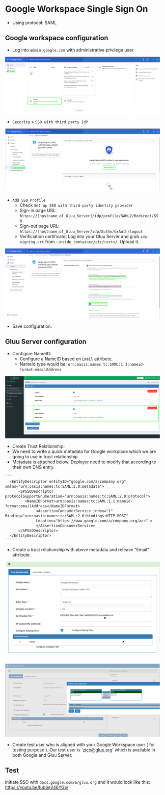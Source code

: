 # Google Workspace Single Sign On

  - Using protocol: SAML 

## Google workspace configuration

 - Log into `admin.google.com` with administrative privilege user.
 
![image](../../img/integration/GWorkspace_gluu44_admin_panel.png)

 - `Security` > `SSO with third party IdP` 
 
![image](../../img/integration/GWorkspace_gluu44_security.png)

 - `Add SSO Profile`
   - Check `Set up SSO with third-party identity provider`
   - Sign-in page URL: `https://[hostname_of_Gluu_Server]/idp/profile/SAML2/Redirect/SSO`
   - Sign-out page URL: `https://[hostname_of_Gluu_Server/idp/Authn/oxAuth/logout`
   - Verificiation certificate: Log into your Gluu Server and grab `idp-signing.crt` from `~inside_container/etc/certs/`. Upload it.
    
 ![image](../../img/integration/GWorkspace_gluu44_IDP_config.png)
 
 - Save configuration. 
  
## Gluu Server configuration

 - Configure NameID:  
   - Configure a NameID based on `Email` attribute. 
   - NameId type would be: `urn:oasis:names:tc:SAML:1.1:nameid-format:emailAddress`
    
![image](../../img/integration/GWorkspace_gluu44_nameid.png)

  - Create Trust Relationship: 
   - We need to write a quick metadata for Google workplace which we are going to use in trust relationship. 
   - Metadata is attached below. Deployer need to modify that according to their own DNS entry. 

    ```
      <EntityDescriptor entityID="google.com/a/company.org" xmlns="urn:oasis:names:tc:SAML:2.0:metadata">
          <SPSSODescriptor protocolSupportEnumeration="urn:oasis:names:tc:SAML:2.0:protocol">
             <NameIDFormat>urn:oasis:names:tc:SAML:1.1:nameid-format:emailAddress</NameIDFormat>
                  <AssertionConsumerService index="1" Binding="urn:oasis:names:tc:SAML:2.0:bindings:HTTP-POST"
                  Location="https://www.google.com/a/company.org/acs" >
                  </AssertionConsumerService>
          </SPSSODescriptor>
      </EntityDescriptor>
    ```
     
   - Create a trust relationship with above metadata and release "Email" attribute. 
 
![image](../../img/integration/GWorkspace_gluu44_TR_config.png)

![image](../../img/integration/GWorkspace_gluu44_RP_config.png)

  - Create test user who is aligned with your Google Workspace user ( for testing purpose ). Our test user is 'zico@gluu.org' which is available in both Google and Gluu Server. 

## Test

Initiate SSO with `docs.google.com/a/gluu.org` and it would look like this: https://youtu.be/Iub6e246YGw
